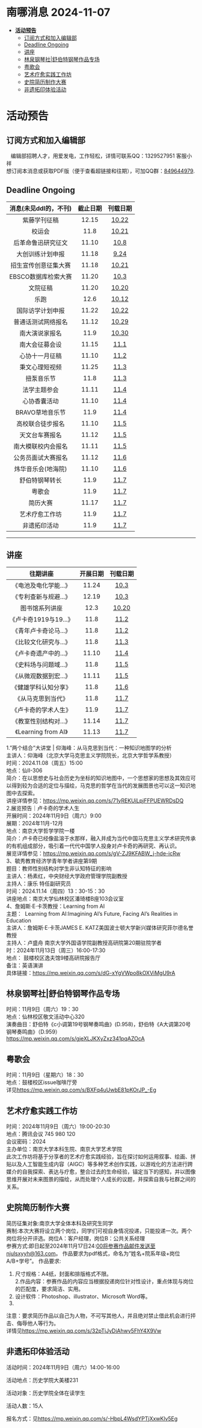 # 南哪消息 2024-11-07

-   <a href="#活动预告" id="toc-活动预告"><strong>活动预告</strong></a>
    -   <a href="#订阅方式和加入编辑部"
        id="toc-订阅方式和加入编辑部">订阅方式和加入编辑部</a>
    -   <a href="#deadline-ongoing" id="toc-deadline-ongoing">Deadline
        Ongoing</a>
    -   <a href="#讲座" id="toc-讲座">讲座</a>
    -   <a href="#林泉钢琴社舒伯特钢琴作品专场"
        id="toc-林泉钢琴社舒伯特钢琴作品专场">林泉钢琴社|舒伯特钢琴作品专场</a>
    -   <a href="#粤歌会" id="toc-粤歌会">粤歌会</a>
    -   <a href="#艺术疗愈实践工作坊"
        id="toc-艺术疗愈实践工作坊">艺术疗愈实践工作坊</a>
    -   <a href="#史院简历制作大赛"
        id="toc-史院简历制作大赛">史院简历制作大赛</a>
    -   <a href="#非遗拓印体验活动"
        id="toc-非遗拓印体验活动">非遗拓印体验活动</a>

# **活动预告**

## 订阅方式和加入编辑部

   编辑部招聘人才，用爱发电，工作轻松，详情可联系QQ：1329527951
客服小祥  
想订阅本消息或获取PDF版（便于查看超链接和往期），可加QQ群：[849644979](https://qm.qq.com/q/VXIW7fgsEe).

## Deadline Ongoing

| 消息(未见ddl的，不刊) | 截止日期 |                      刊载日期                      |
|:---------------------:|:--------:|:--------------------------------------------------:|
|     紫藤学刊征稿      |  12.15   | [10.22](https://nik-nul.github.io/news/2024-10-22) |
|        校运会         |   11.8   | [10.21](https://nik-nul.github.io/news/2024-10-21) |
|  后革命鲁迅研究征文   |  11.10   | [10.8](https://nik-nul.github.io/news/2024-10-08)  |
|   大创训练计划申报    |  11.18   | [9.24](https://nik-nul.github.io/news/2024-09-24)  |
| 招生宣传创意征集大赛  |  11.18   | [10.21](https://nik-nul.github.io/news/2024-10-21) |
|  EBSCO数据库检索大赛  |  11.20   | [10.3](https://nik-nul.github.io/news/2024-10-03)  |
|       文院征稿        |  11.20   | [10.20](https://nik-nul.github.io/news/2024-10-20) |
|         乐跑          |   12.6   | [10.12](https://nik-nul.github.io/news/2024-10-12) |
|   国际访学计划申报    |  11.22   | [10.22](https://nik-nul.github.io/news/2024-10-22) |
|  普通话测试网络报名   |  11.12   | [10.29](https://nik-nul.github.io/news/2024-10-29) |
|    南大演说家报名     |   11.9   | [10.30](https://nik-nul.github.io/news/2024-10-30) |
|    南大会征募会设     |  11.15   | [11.1](https://nik-nul.github.io/news/2024-11-01)  |
|    心协十一月征稿     |  11.10   | [11.2](https://nik-nul.github.io/news/2024-11-02)  |
|    秉文心理短视频     |  11.25   | [11.3](https://nik-nul.github.io/news/2024-11-03)  |
|      扭泵音乐节       |   11.8   | [11.3](https://nik-nul.github.io/news/2024-11-03)  |
|     法学主题参会      |  11.11   | [11.4](https://nik-nul.github.io/news/2024-11-04)  |
|     心协香囊活动      |  11.10   | [11.4](https://nik-nul.github.io/news/2024-11-04)  |
|    BRAVO草地音乐节    |   11.9   | [11.4](https://nik-nul.github.io/news/2024-11-04)  |
|   高校联合徒步报名    |  11.10   | [11.5](https://nik-nul.github.io/news/2024-11-05)  |
|    天文台车赛报名     |  11.12   | [11.5](https://nik-nul.github.io/news/2024-11-05)  |
|  南大模联校内会报名   |  11.11   | [11.5](https://nik-nul.github.io/news/2024-11-05)  |
|  公务员面试大赛报名   |  11.12   | [11.6](https://nik-nul.github.io/news/2024-11-06)  |
|  炜华音乐会(地海院)   |  11.10   | [11.6](https://nik-nul.github.io/news/2024-11-06)  |
|    舒伯特钢琴转长     |   11.9   | [11.7](https://nik-nul.github.io/news/2024-11-07)  |
|        粤歌会         |   11.9   | [11.7](https://nik-nul.github.io/news/2024-11-07)  |
|       简历大赛        |  11.17   | [11.7](https://nik-nul.github.io/news/2024-11-07)  |
|    艺术疗愈工作坊     |   11.9   | [11.7](https://nik-nul.github.io/news/2024-11-07)  |
|     非遗拓印活动      |   11.9   | [11.7](https://nik-nul.github.io/news/2024-11-07)  |

------------------------------------------------------------------------

## 讲座

|       往期讲座        | 开展日期 |                      刊载日期                      |
|:---------------------:|:--------:|:--------------------------------------------------:|
| 《电池及电化学能...》 |  11.24   | [10.3](https://nik-nul.github.io/news/2024-10-03)  |
| 《专利查新与规避...》 |  12.19   | [10.3](https://nik-nul.github.io/news/2024-10-03)  |
|    图书馆系列讲座     |   12.3   | [10.20](https://nik-nul.github.io/news/2024-10-20) |
| 《卢卡奇1919与19...》 |   11.8   | [11.2](https://nik-nul.github.io/news/2024-11-02)  |
| 《青年卢卡奇论马...》 |   11.8   | [11.2](https://nik-nul.github.io/news/2024-11-02)  |
| 《比较文化研究与...》 |   11.8   | [11.3](https://nik-nul.github.io/news/2024-11-03)  |
| 《卢卡奇遗产中的...》 |  11.10   | [11.4](https://nik-nul.github.io/news/2024-11-04)  |
| 《史料场与问题域...》 |   11.8   | [11.5](https://nik-nul.github.io/news/2024-11-05)  |
| 《从微观数据到宏...》 |  11.11   | [11.5](https://nik-nul.github.io/news/2024-11-05)  |
| 《健雄学科认知分享》  |   11.8   | [11.6](https://nik-nul.github.io/news/2024-11-06)  |
|  《从马克思到当代》   |   11.8   | [11.7](https://nik-nul.github.io/news/2024-11-07)  |
| 《卢卡奇的学术人生》  |   11.9   | [11.7](https://nik-nul.github.io/news/2024-11-07)  |
| 《教室性别结构对...》 |  11.14   | [11.7](https://nik-nul.github.io/news/2024-11-07)  |
| 《Learning from AI》  |  11.13   | [11.7](https://nik-nul.github.io/news/2024-11-07)  |

1.”两个结合”大讲堂 \| 仰海峰：从马克思到当代：一种知识地图学的分析  
主讲人：仰海峰（北京大学马克思主义学院院长，北京大学哲学系教授）  
时间：2024.11.08（周五）15:00  
地点：仙II-306  
简介：在以思想史与社会历史为坐标的知识地图中，一个思想家的思想及其效应可以得到较为合适的定位与描绘，马克思的哲学在当代的发展图景也可以这一知识地图中去探索。  
讲座详情参见：<https://mp.weixin.qq.com/s/71yREKUiLpjFFPUEWRDsDQ>  
2.展览预告｜卢卡奇的学术人生  
开展时间：2024年11月9日（周六）9:00  
展期：2024年11月-12月  
地点：南京大学哲学学院一楼  
简介：卢卡奇已经像盐溶于水那样，融入并成为当代中国马克思主义学术研究传承的有机组成部分，吸引着一代代中国学人投身对卢卡奇的再研究、再认识。  
展览详情参见：<https://mp.weixin.qq.com/s/gV-ZJ9KFABW_j-hde-icRw>  
3、毓秀教育经济学青年学者讲座第9期  
题目：教师性别结构对学生非认知特征的影响  
主讲人：杨素红，中央财经大学政府管理学院副教授  
主持人：康乐 特任副研究员  
时间：2024.11.14（周四）13：30-15：30  
讲座地点：南京大学仙林校区潘琦楼B座103会议室  
4、詹姆斯·E·卡茨教授：Learning from AI  
主题：  Learning from AI:Imagining AI’s Future, Facing AI’s Realities in
Education  
主讲人：詹姆斯·E·卡茨JAMES E.
KATZ美国波士顿大学新兴媒体研究菲尔德名誉教授  
主持人：卢盛舟 南京大学外国语学院副教授高研院第20期驻院学者  
时：2024年11月13日（周三）16:00-17:30  
地点： 鼓楼校区逸夫馆9楼高研院报告厅  
备注：英语演讲  
具体链接：<https://mp.weixin.qq.com/s/dG-xYgVWpo8kOXViMgU9rA>  

## 林泉钢琴社\|舒伯特钢琴作品专场

时间：11月9日（周六）19：30  
地点：仙林校区敬文活动中心320  
演奏曲目：舒伯特《c小调第19号钢琴奏鸣曲》(D.958)，舒伯特《A大调第20号钢琴奏鸣曲》（D.959）  
<https://mp.weixin.qq.com/s/gjeXLJKXyZxz341pqAZOcA>

## 粤歌会

时间：11月9日（星期六）18：30  
地点：鼓楼校区issue咖啡厅旁  
详见<https://mp.weixin.qq.com/s/BXFq4uUwbE81pKOrJP_-Eg>

## 艺术疗愈实践工作坊

时间：2024年11月9日（周六）19:00-20:30  
地点：腾讯会议 745 980 120  
会议密码：2024  
主办单位：南京大学本科生院、南京大学艺术学院  
此次工作坊将基于分享者的艺术疗愈实践经验，旨在探讨如何运用叙事、绘画、拼贴以及人工智能生成内容（AIGC）等多种艺术创作实践，以游戏化的方法进行跨媒介的自我探索、表达与疗愈，整合过去的生命经验，锚定当下的感知，并以图像思维开展对未来图景的描绘，从而处理个人成长的议题，并探索自我与社群之间的关系。

## 史院简历制作大赛

简历征集对象:南京大学全体本科及研究生同学  
赛制:本次大赛将设立两个岗位，同学们可视自身情况投递，只能投递一次。两个岗位将分开评选。岗位A：客户经理，岗位B：公共关系经理  
参赛方式:即日起至2024年11月17日24:00将参赛作品邮件发送至njulsxyyh@163.com。
作品要求为pdf格式，命名为”姓名+院系年级+岗位A/B+学号”。 作品要求:  
1. 尺寸规格：A4纸，封面和排版格式不限。  
2.作品内容：参赛作品的内容应当根据投递岗位针对性设计，重点体现与岗位的匹配度，要求简洁、实用。  
3. 设计软件：Photoshop、illustrator、Microsoft Word等。  
4.
注意：要求简历作品以自己为人物，不可写其他人，并且绝对禁止借此机会进行抨击、侮辱他人等行为。  
详情见<https://mp.weixin.qq.com/s/32pTjJyDiAhwy5FhY4X9Vw>

## 非遗拓印体验活动

活动时间：2024年11月9日（周六）14:00-16:00

活动地点：历史学院大美楼231

活动对象：历史学院全体在读学生

活动人数：15人

报名方式：见<https://mp.weixin.qq.com/s/-HbpL4WsdYPTjXxwKlv5Eg>
